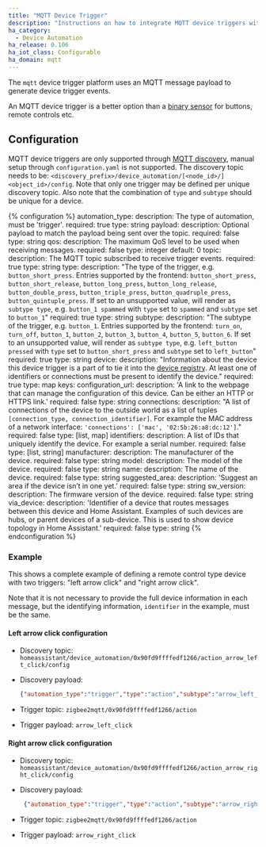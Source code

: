```yaml
---
title: "MQTT Device Trigger"
description: "Instructions on how to integrate MQTT device triggers within Home Assistant."
ha_category:
  - Device Automation
ha_release: 0.106
ha_iot_class: Configurable
ha_domain: mqtt
---
```


The `mqtt` device trigger platform uses an MQTT message payload to generate device trigger events.

An MQTT device trigger is a better option than a [binary sensor](/integrations/binary_sensor.mqtt/) for buttons, remote controls etc.

## Configuration

MQTT device triggers are only supported through [MQTT discovery](/docs/mqtt/discovery/), manual setup through `configuration.yaml` is not supported.
The discovery topic needs to be: `<discovery_prefix>/device_automation/[<node_id>/]<object_id>/config`. Note that only one trigger may be defined per unique discovery topic. Also note that the combination of `type` and `subtype` should be unique for a device.

{% configuration %}
automation_type:
  description: The type of automation, must be 'trigger'.
  required: true
  type: string
payload:
  description: Optional payload to match the payload being sent over the topic.
  required: false
  type: string
qos:
  description: The maximum QoS level to be used when receiving messages.
  required: false
  type: integer
  default: 0
topic:
  description: The MQTT topic subscribed to receive trigger events.
  required: true
  type: string
type:
  description: "The type of the trigger, e.g. `button_short_press`. Entries supported by the frontend: `button_short_press`, `button_short_release`, `button_long_press`, `button_long_release`, `button_double_press`, `button_triple_press`, `button_quadruple_press`, `button_quintuple_press`. If set to an unsupported value, will render as `subtype type`, e.g. `button_1 spammed` with `type` set to `spammed` and `subtype` set to `button_1`"
  required: true
  type: string
subtype:
  description: "The subtype of the trigger, e.g. `button_1`. Entries supported by the frontend: `turn_on`, `turn_off`, `button_1`, `button_2`, `button_3`, `button_4`, `button_5`, `button_6`. If set to an unsupported value, will render as `subtype type`, e.g. `left_button pressed` with `type` set to `button_short_press` and `subtype` set to `left_button`"
  required: true
  type: string
device:
  description: "Information about the device this device trigger is a part of to tie it into the [device registry](https://developers.home-assistant.io/docs/en/device_registry_index.html). At least one of identifiers or connections must be present to identify the device."
  required: true
  type: map
  keys:
    configuration_url:
      description: 'A link to the webpage that can manage the configuration of this device. Can be either an HTTP or HTTPS link.'
      required: false
      type: string
    connections:
      description: "A list of connections of the device to the outside world as a list of tuples `[connection_type, connection_identifier]`. For example the MAC address of a network interface: `'connections': ['mac', '02:5b:26:a8:dc:12']`."
      required: false
      type: [list, map]
    identifiers:
      description: A list of IDs that uniquely identify the device. For example a serial number.
      required: false
      type: [list, string]
    manufacturer:
      description: The manufacturer of the device.
      required: false
      type: string
    model:
      description: The model of the device.
      required: false
      type: string
    name:
      description: The name of the device.
      required: false
      type: string
    suggested_area:
      description: 'Suggest an area if the device isn’t in one yet.'
      required: false
      type: string
    sw_version:
      description: The firmware version of the device.
      required: false
      type: string
    via_device:
      description: 'Identifier of a device that routes messages between this device and Home Assistant. Examples of such devices are hubs, or parent devices of a sub-device. This is used to show device topology in Home Assistant.'
      required: false
      type: string
{% endconfiguration %}

### Example

This shows a complete example of defining a remote control type device with two triggers: "left arrow click" and "right arrow click".

Note that it is not necessary to provide the full device information in each message, but the identifying information, `identifier` in the example, must be the same.

#### Left arrow click configuration

- Discovery topic: `homeassistant/device_automation/0x90fd9ffffedf1266/action_arrow_left_click/config`
- Discovery payload:

  ```json
  {"automation_type":"trigger","type":"action","subtype":"arrow_left_click","payload":"arrow_left_click","topic":"zigbee2mqtt/0x90fd9ffffedf1266/action","device":{"identifiers":["zigbee2mqtt_0x90fd9ffffedf1266"],"name":"0x90fd9ffffedf1266","sw_version":"Zigbee2mqtt 1.14.0","model":"TRADFRI remote control (E1524/E1810)","manufacturer":"IKEA"}}
  ```

- Trigger topic: `zigbee2mqtt/0x90fd9ffffedf1266/action`
- Trigger payload: `arrow_left_click`

#### Right arrow click configuration

- Discovery topic: `homeassistant/device_automation/0x90fd9ffffedf1266/action_arrow_right_click/config`
- Discovery payload:

  ```json
   {"automation_type":"trigger","type":"action","subtype":"arrow_right_click","payload":"arrow_right_click","topic":"zigbee2mqtt/0x90fd9ffffedf1266/action","device":{"identifiers":["zigbee2mqtt_0x90fd9ffffedf1266"]}}
   ```

- Trigger topic: `zigbee2mqtt/0x90fd9ffffedf1266/action`
- Trigger payload: `arrow_right_click`
